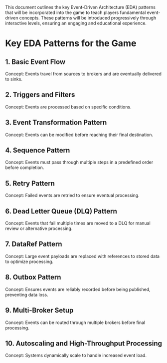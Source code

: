 This document outlines the key Event-Driven Architecture (EDA) patterns that will be incorporated into the game to teach players fundamental event-driven concepts. These patterns will be introduced progressively through interactive levels, ensuring an engaging and educational experience.

# Key EDA Patterns for the Game

## 1. Basic Event Flow

Concept: Events travel from sources to brokers and are eventually delivered to sinks.

## 2. Triggers and Filters

Concept: Events are processed based on specific conditions.

## 3. Event Transformation Pattern

Concept: Events can be modified before reaching their final destination.

## 4. Sequence Pattern

Concept: Events must pass through multiple steps in a predefined order before completion.

## 5. Retry Pattern

Concept: Failed events are retried to ensure eventual processing.

## 6. Dead Letter Queue (DLQ) Pattern

Concept: Events that fail multiple times are moved to a DLQ for manual review or alternative processing.

## 7. DataRef Pattern

Concept: Large event payloads are replaced with references to stored data to optimize processing.

## 8. Outbox Pattern

Concept: Ensures events are reliably recorded before being published, preventing data loss.

## 9. Multi-Broker Setup

Concept: Events can be routed through multiple brokers before final processing.

## 10. Autoscaling and High-Throughput Processing

Concept: Systems dynamically scale to handle increased event load.
